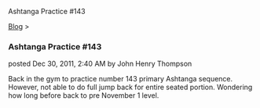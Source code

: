 Ashtanga Practice #143 

[Blog](../z-blog-1.md)‎ > ‎

### Ashtanga Practice #143

posted Dec 30, 2011, 2:40 AM by John Henry Thompson

Back in the gym to practice number 143 primary Ashtanga sequence. However, not able to do full jump back for entire seated portion. Wondering how long before back to pre November 1 level.  

  

